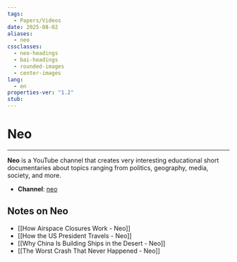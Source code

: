 ```yaml
---
tags:
  - Papers/Videos
date: 2025-08-02
aliases:
  - neo
cssclasses:
  - neo-headings
  - bai-headings
  - rounded-images
  - center-images
lang:
  - en
properties-ver: "1.2"
stub:
---
```

# Neo

***
**Neo** is a YouTube channel that creates very interesting educational short documentaries about topics ranging from politics, geography, media, society, and more.
- **Channel**: [neo](https://www.youtube.com/@neoexplains)

## Notes on Neo
- [[How Airspace Closures Work - Neo]]
- [[How the US President Travels - Neo]]
- [[Why China Is Building Ships in the Desert - Neo]]
- [[The Worst Crash That Never Happened - Neo]]